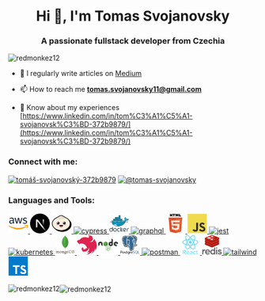 <h1 align="center">Hi 👋, I'm Tomas Svojanovsky</h1>
<h3 align="center">A passionate fullstack developer from Czechia</h3>

<p align="left"> <img src="https://komarev.com/ghpvc/?username=redmonkez12&label=Profile%20views&color=0e75b6&style=flat" alt="redmonkez12" /> </p>

- 📝 I regularly write articles on [Medium](https://medium.com/@tomas-svojanovsky)

- 📫 How to reach me **tomas.svojanovsky11@gmail.com**

- 📄 Know about my experiences [https://www.linkedin.com/in/tom%C3%A1%C5%A1-svojanovsk%C3%BD-372b9879/](https://www.linkedin.com/in/tom%C3%A1%C5%A1-svojanovsk%C3%BD-372b9879/)

<h3 align="left">Connect with me:</h3>
<p align="left">
<a href="https://linkedin.com/in/tomáš-svojanovský-372b9879" target="blank"><img align="center" src="https://raw.githubusercontent.com/rahuldkjain/github-profile-readme-generator/master/src/images/icons/Social/linked-in-alt.svg" alt="tomáš-svojanovský-372b9879" height="30" width="40" /></a>
<a href="https://medium.com/@tomas-svojanovsky" target="blank"><img align="center" src="https://raw.githubusercontent.com/rahuldkjain/github-profile-readme-generator/master/src/images/icons/Social/medium.svg" alt="@tomas-svojanovsky" height="30" width="40" /></a>
</p>

<h3 align="left">Languages and Tools:</h3>
<p align="left">    <a href="https://aws.amazon.com" target="_blank" rel="noreferrer"> 
            <img src="https://raw.githubusercontent.com/devicons/devicon/master/icons/amazonwebservices/amazonwebservices-original-wordmark.svg" alt="aws" width="40" height="40"/> 
        </a> 
          <a href="https://nextjs.org/" target="_blank" rel="noreferrer"> 
            <img src="https://raw.githubusercontent.com/devicons/devicon/master/icons/nextjs/nextjs-original.svg" alt="nextjs" width="40" height="40"/> 
        </a> 
        <a href="https://bun.sh" target="_blank" rel="noreferrer"> 
            <img src="https://raw.githubusercontent.com/devicons/devicon/master/icons/bun/bun-original.svg" alt="bun" width="40" height="40"/> 
        </a> 
        <a href="https://www.cypress.io" target="_blank" rel="noreferrer"> 
            <img src="https://raw.githubusercontent.com/simple-icons/simple-icons/6e46ec1fc23b60c8fd0d2f2ff46db82e16dbd75f/icons/cypress.svg" alt="cypress" width="40" height="40"/> 
        </a> 
        <a href="https://www.docker.com/" target="_blank" rel="noreferrer"> 
            <img src="https://raw.githubusercontent.com/devicons/devicon/master/icons/docker/docker-original-wordmark.svg" alt="docker" width="40" height="40"/> 
        </a> 
        <a href="https://graphql.org" target="_blank" rel="noreferrer"> 
            <img src="https://www.vectorlogo.zone/logos/graphql/graphql-icon.svg" alt="graphql" width="40" height="40"/> 
        </a> 
        <a href="https://www.w3.org/html/" target="_blank" rel="noreferrer"> 
            <img src="https://raw.githubusercontent.com/devicons/devicon/master/icons/html5/html5-original-wordmark.svg" alt="html5" width="40" height="40"/> 
        </a> 
        <a href="https://developer.mozilla.org/en-US/docs/Web/JavaScript" target="_blank" rel="noreferrer"> 
            <img src="https://raw.githubusercontent.com/devicons/devicon/master/icons/javascript/javascript-original.svg" alt="javascript" width="40" height="40"/> 
        </a> 
        <a href="https://jestjs.io" target="_blank" rel="noreferrer"> 
            <img src="https://www.vectorlogo.zone/logos/jestjsio/jestjsio-icon.svg" alt="jest" width="40" height="40"/> 
        </a> 
        <a href="https://kubernetes.io" target="_blank" rel="noreferrer"> 
            <img src="https://www.vectorlogo.zone/logos/kubernetes/kubernetes-icon.svg" alt="kubernetes" width="40" height="40"/> 
        </a> 
        <a href="https://www.mongodb.com/" target="_blank" rel="noreferrer"> 
            <img src="https://raw.githubusercontent.com/devicons/devicon/master/icons/mongodb/mongodb-original-wordmark.svg" alt="mongodb" width="40" height="40"/> 
        </a> 
        <a href="https://nestjs.com/" target="_blank" rel="noreferrer"> 
            <img src="https://raw.githubusercontent.com/devicons/devicon/master/icons/nestjs/nestjs-original.svg" alt="nestjs" width="40" height="40"/> 
        </a> 
        <a href="https://nodejs.org" target="_blank" rel="noreferrer"> 
            <img src="https://raw.githubusercontent.com/devicons/devicon/master/icons/nodejs/nodejs-original-wordmark.svg" alt="nodejs" width="40" height="40"/> 
        </a> 
        <a href="https://www.postgresql.org" target="_blank" rel="noreferrer"> 
            <img src="https://raw.githubusercontent.com/devicons/devicon/master/icons/postgresql/postgresql-original-wordmark.svg" alt="postgresql" width="40" height="40"/> 
        </a> 
        <a href="https://postman.com" target="_blank" rel="noreferrer"> 
            <img src="https://www.vectorlogo.zone/logos/getpostman/getpostman-icon.svg" alt="postman" width="40" height="40"/> 
        </a> 
        <a href="https://reactjs.org/" target="_blank" rel="noreferrer"> 
            <img src="https://raw.githubusercontent.com/devicons/devicon/master/icons/react/react-original-wordmark.svg" alt="react" width="40" height="40"/> 
        </a> 
        <a href="https://redis.io" target="_blank" rel="noreferrer"> 
            <img src="https://raw.githubusercontent.com/devicons/devicon/master/icons/redis/redis-original-wordmark.svg" alt="redis" width="40" height="40"/> 
        </a> 
        <a href="https://tailwindcss.com/" target="_blank" rel="noreferrer"> 
            <img src="https://www.vectorlogo.zone/logos/tailwindcss/tailwindcss-icon.svg" alt="tailwind" width="40" height="40"/> 
        </a> 
        <a href="https://www.typescriptlang.org/" target="_blank" rel="noreferrer"> 
            <img src="https://raw.githubusercontent.com/devicons/devicon/master/icons/typescript/typescript-original.svg" alt="typescript" width="40" height="40"/> 
        </a>  </p>

<p><img align="left" src="https://github-readme-stats.vercel.app/api/top-langs?username=redmonkez12&show_icons=true&locale=en&layout=compact" alt="redmonkez12" /></p>

<p><img align="center" src="https://github-readme-streak-stats.herokuapp.com/?user=redmonkez12&" alt="redmonkez12" /></p>


